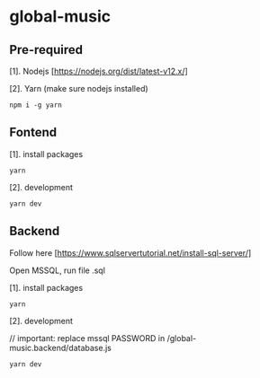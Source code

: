 # global-music

## Pre-required
[1]. Nodejs [https://nodejs.org/dist/latest-v12.x/]

[2]. Yarn (make sure nodejs installed)
```
npm i -g yarn
```

## Fontend


[1]. install packages
```
yarn
```

[2]. development
```
yarn dev
```

## Backend

Follow here [https://www.sqlservertutorial.net/install-sql-server/]

Open MSSQL, run file .sql

[1]. install packages
```
yarn
```

[2]. development

// important: replace mssql PASSWORD in /global-music.backend/database.js

```
yarn dev
```
